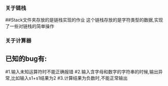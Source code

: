 ### 关于链栈
##Stack文件夹存放的是链栈实现的作业 这个链栈存放的是字符类型的数据,实现了一些对链栈的简单操作
### 关于计算器
## 已知的bug有:
#1.输入未知运算符时不能正确报错
#2.输入含字母和数字的字符串的时候,输出异常,比如输入s1+s1结果为2
#3.计算结果为负数时,不能正常输出
